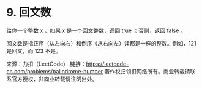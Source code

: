 # 9. 回文数

给你一个整数 x ，如果 x 是一个回文整数，返回 true ；否则，返回 false 。

回文数是指正序（从左向右）和倒序（从右向左）读都是一样的整数。例如，121 是回文，而 123 不是。

来源：力扣（LeetCode）
链接：<https://leetcode-cn.com/problems/palindrome-number>
著作权归领扣网络所有。商业转载请联系官方授权，非商业转载请注明出处。
